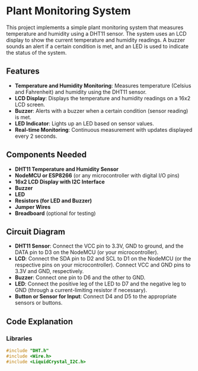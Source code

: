 # Plant Monitoring System

This project implements a simple plant monitoring system that measures temperature and humidity using a DHT11 sensor. The system uses an LCD display to show the current temperature and humidity readings. A buzzer sounds an alert if a certain condition is met, and an LED is used to indicate the status of the system.

## Features

- **Temperature and Humidity Monitoring**: Measures temperature (Celsius and Fahrenheit) and humidity using the DHT11 sensor.
- **LCD Display**: Displays the temperature and humidity readings on a 16x2 LCD screen.
- **Buzzer**: Alerts with a buzzer when a certain condition (sensor reading) is met.
- **LED Indicator**: Lights up an LED based on sensor values.
- **Real-time Monitoring**: Continuous measurement with updates displayed every 2 seconds.

## Components Needed

- **DHT11 Temperature and Humidity Sensor**
- **NodeMCU or ESP8266** (or any microcontroller with digital I/O pins)
- **16x2 LCD Display with I2C Interface**
- **Buzzer**
- **LED**
- **Resistors (for LED and Buzzer)**
- **Jumper Wires**
- **Breadboard** (optional for testing)

## Circuit Diagram

- **DHT11 Sensor**: Connect the VCC pin to 3.3V, GND to ground, and the DATA pin to D3 on the NodeMCU (or your microcontroller).
- **LCD**: Connect the SDA pin to D2 and SCL to D1 on the NodeMCU (or the respective pins on your microcontroller). Connect VCC and GND pins to 3.3V and GND, respectively.
- **Buzzer**: Connect one pin to D6 and the other to GND.
- **LED**: Connect the positive leg of the LED to D7 and the negative leg to GND (through a current-limiting resistor if necessary).
- **Button or Sensor for Input**: Connect D4 and D5 to the appropriate sensors or buttons.

## Code Explanation

### Libraries

```cpp
#include "DHT.h"
#include <Wire.h>
#include <LiquidCrystal_I2C.h>
```
